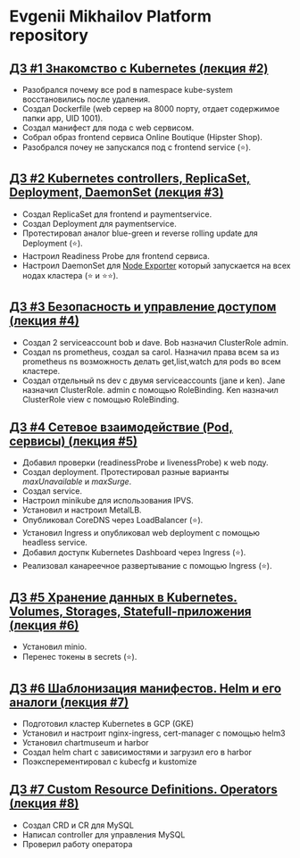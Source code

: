 # Evgenii Mikhailov Platform repository

## [ДЗ **#1** Знакомство с Kubernetes (лекция #2)](kubernetes-intro/README.md)
* Разобрался почему все pod в namespace kube-system восстановились после удаления.
* Создал Dockerfile (web сервер на 8000 порту, отдает содержимое папки app, UID 1001).
* Создал манифест для пода с web сервисом.
* Собрал образ frontend сервиса Online Boutique (Hipster Shop).
* Разобрался почеу не запускался под с frontend service (⭐).

## [ДЗ **#2** Kubernetes controllers, ReplicaSet, Deployment, DaemonSet (лекция #3)](kubernetes-controllers/README.md)
* Создал ReplicaSet для frontend и paymentservice.
* Создал Deployment для paymentservice.
* Протестировал аналог blue-green и reverse rolling update для Deployment (⭐).
* Настроил Readiness Probe для frontend сервиса.
* Настроил DaemonSet для [Node Exporter](https://github.com/prometheus/node_exporter) который запускается на всех нодах кластера (⭐ и ⭐⭐).

## [ДЗ **#3** Безопасность и управление доступом (лекция #4)](kubernetes-security/README.md)
* Создал 2 serviceaccount bob и dave. Bob назначил ClusterRole admin.
* Создал ns prometheus, создал sa carol. Назначил права всем sa из prometheus ns возможность делать get,list,watch для pods во всем кластере.
* Создал отдельный ns dev с двумя serviceaccounts (jane и ken). Jane назначил ClusterRole. admin с помощью RoleBinding. Ken назначил ClusterRole view с помощью RoleBinding.

## [ДЗ **#4** Сетевое взаимодействие (Pod, сервисы) (лекция #5)](kubernetes-networks/README.md)
* Добавил проверки (readinessProbe и livenessProbe) к web поду.
* Создал deployment. Протестировал разные варианты *maxUnavailable* и *maxSurge*.
* Создал service.
* Настроил minikube для использования IPVS.
* Установил и настроил MetalLB.
* Опубликовал CoreDNS через LoadBalancer (⭐).
* Установил Ingress и опубликовал web deployment с помощью headless service.
* Добавил доступк Kubernetes Dashboard через Ingress (⭐).
* Реализовал канареечное развертывание с помощью Ingress (⭐).

## [ДЗ **#5** Хранение данных в Kubernetes. Volumes, Storages, Statefull-приложения (лекция #6)](kubernetes-volumes/README.md)
* Установил minio.
* Перенес токены в secrets (⭐).

## [ДЗ **#6** Шаблонизация манифестов. Helm и его аналоги (лекция #7)](kubernetes-templating/README.md)
* Подготовил кластер Kubernetes в GCP (GKE)
* Установил и настроит nginx-ingress, cert-manager с помощью helm3
* Установил chartmuseum и harbor
* Создал helm chart с зависимостями и загрузил его в harbor
* Поэксперементировал с kubecfg и kustomize

## [ДЗ **#7** Custom Resource Definitions. Operators (лекция #8)](kubernetes-operators/README.md)
* Создал CRD и CR для MySQL
* Написал controller для управления MySQL
* Проверил работу оператора
